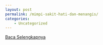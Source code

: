 ```yaml
---
layout: post
permalink: /mimpi-sakit-hati-dan-menangis/
categories:
    - Uncategorized
---
```


[Baca Selengkapnya](/04)